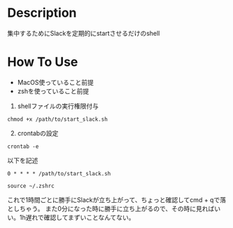 # Description
集中するためにSlackを定期的にstartさせるだけのshell

# How To Use
- MacOS使っていること前提
- zshを使っていること前提

1. shellファイルの実行権限付与
```
chmod +x /path/to/start_slack.sh
```

2. crontabの設定
```
crontab -e
```

以下を記述

```
0 * * * * /path/to/start_slack.sh
```

```
source ~/.zshrc
```

これで1時間ごとに勝手にSlackが立ち上がって、ちょっと確認してcmd + qで落としちゃう。
また0分になった時に勝手に立ち上がるので、その時に見ればいい。1h遅れで確認してまずいことなんてない。
